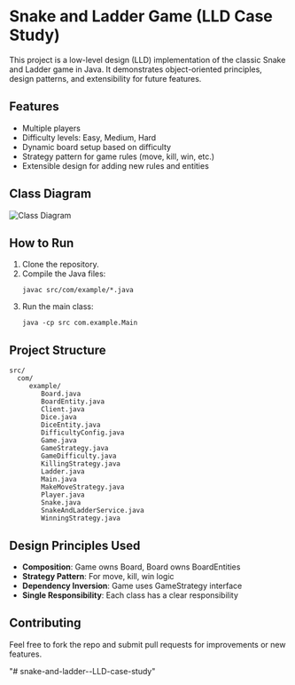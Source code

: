 # Snake and Ladder Game (LLD Case Study)

This project is a low-level design (LLD) implementation of the classic Snake and Ladder game in Java. It demonstrates object-oriented principles, design patterns, and extensibility for future features.

## Features

- Multiple players
- Difficulty levels: Easy, Medium, Hard
- Dynamic board setup based on difficulty
- Strategy pattern for game rules (move, kill, win, etc.)
- Extensible design for adding new rules and entities

## Class Diagram

![Class Diagram](src/com/example/class_diagram.png)

## How to Run

1. Clone the repository.
2. Compile the Java files:
   ```
   javac src/com/example/*.java
   ```
3. Run the main class:
   ```
   java -cp src com.example.Main
   ```

## Project Structure

```
src/
  com/
	 example/
		Board.java
		BoardEntity.java
		Client.java
		Dice.java
		DiceEntity.java
		DifficultyConfig.java
		Game.java
		GameStrategy.java
		GameDifficulty.java
		KillingStrategy.java
		Ladder.java
		Main.java
		MakeMoveStrategy.java
		Player.java
		Snake.java
		SnakeAndLadderService.java
		WinningStrategy.java
```

## Design Principles Used

- **Composition**: Game owns Board, Board owns BoardEntities
- **Strategy Pattern**: For move, kill, win logic
- **Dependency Inversion**: Game uses GameStrategy interface
- **Single Responsibility**: Each class has a clear responsibility

## Contributing

Feel free to fork the repo and submit pull requests for improvements or new features.

"# snake-and-ladder--LLD-case-study"

